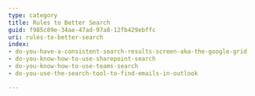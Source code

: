 ```yaml
---
type: category
title: Rules to Better Search
guid: f985c89e-34ae-47ad-97a8-12fb429ebffc
uri: rules-to-better-search
index:
- do-you-have-a-consistent-search-results-screen-aka-the-google-grid
- do-you-know-how-to-use-sharepoint-search
- do-you-know-how-to-use-teams-search
- do-you-use-the-search-tool-to-find-emails-in-outlook

---
```



